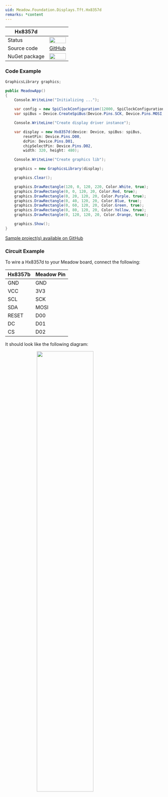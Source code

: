 ```yaml
---
uid: Meadow.Foundation.Displays.Tft.Hx8357d
remarks: *content
---
```


| Hx8357d       |             |
|---------------|-------------|
| Status        | <img src="https://img.shields.io/badge/Working-brightgreen" style="width: auto; height: -webkit-fill-available;" /> |
| Source code   | [GitHub](https://github.com/WildernessLabs/Meadow.Foundation/tree/master/Source/Meadow.Foundation.Peripherals/Displays.TftSpi) |
| NuGet package | <a href="https://www.nuget.org/packages/Meadow.Foundation.Displays.TftSpi/" target="_blank"><img src="https://img.shields.io/nuget/v/Meadow.Foundation.Displays.TftSpi.svg?label=Meadow.Foundation.Displays.TftSpi" style="width: auto; height: -webkit-fill-available;" /></a> |

### Code Example

```csharp
GraphicsLibrary graphics;

public MeadowApp()
{
    Console.WriteLine("Initializing ...");

    var config = new SpiClockConfiguration(12000, SpiClockConfiguration.Mode.Mode0);
    var spiBus = Device.CreateSpiBus(Device.Pins.SCK, Device.Pins.MOSI, Device.Pins.MISO, config);

    Console.WriteLine("Create display driver instance");

    var display = new Hx8357d(device: Device, spiBus: spiBus,
        resetPin: Device.Pins.D00,
        dcPin: Device.Pins.D01,
        chipSelectPin: Device.Pins.D02,
        width: 320, height: 480);

    Console.WriteLine("Create graphics lib");

    graphics = new GraphicsLibrary(display);

    graphics.Clear();

    graphics.DrawRectangle(120, 0, 120, 220, Color.White, true);
    graphics.DrawRectangle(0, 0, 120, 20, Color.Red, true);
    graphics.DrawRectangle(0, 20, 120, 20, Color.Purple, true);
    graphics.DrawRectangle(0, 40, 120, 20, Color.Blue, true);
    graphics.DrawRectangle(0, 60, 120, 20, Color.Green, true);
    graphics.DrawRectangle(0, 80, 120, 20, Color.Yellow, true);
    graphics.DrawRectangle(0, 120, 120, 20, Color.Orange, true);

    graphics.Show();
}

```

[Sample project(s) available on GitHub](https://github.com/WildernessLabs/Meadow.Foundation/tree/master/Source/Meadow.Foundation.Peripherals/Displays.TftSpi.Hx8357d/Samples/Displays.TftSpi.Hx8357d_Sample)

### Circuit Example

 To wire a Hx8357d to your Meadow board, connect the following:

| Hx8357b | Meadow Pin |
|---------|------------|
| GND     | GND        |
| VCC     | 3V3        |
| SCL     | SCK        |
| SDA     | MOSI       |
| RESET   | D00        |
| DC      | D01        |
| CS      | D02        |

It should look like the following diagram:

<img src="../../API_Assets/Meadow.Foundation.Displays.Tft.Hx8357d/Hx8357d_Fritzing.png" 
    style="width: 60%; display: block; margin-left: auto; margin-right: auto;" />
